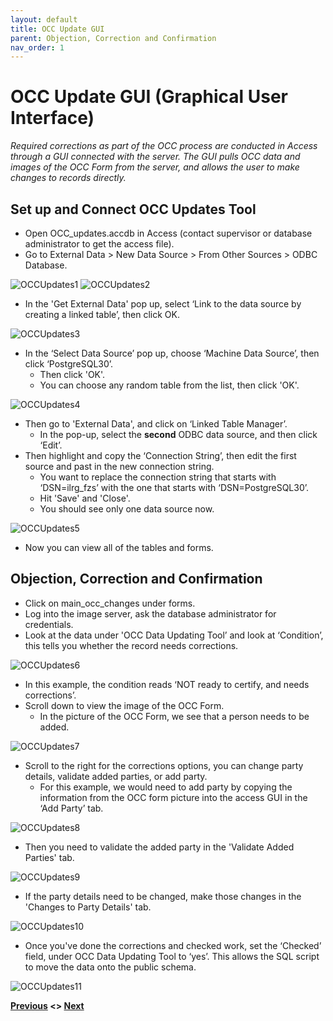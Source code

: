 ```yaml
---
layout: default
title: OCC Update GUI
parent: Objection, Correction and Confirmation
nav_order: 1
---
```


# OCC Update GUI (Graphical User Interface)
_Required corrections as part of the OCC process are conducted in Access through a GUI connected with the server. The GUI pulls OCC data and images of the OCC Form from the server, and allows the user to make changes to records directly._

## Set up and Connect OCC Updates Tool
- Open OCC_updates.accdb in Access (contact supervisor or database administrator to get the access file).
- Go to External Data > New Data Source > From Other Sources > ODBC Database.

![OCCUpdates1](OCCAssets/OCCUpdates1.png)
![OCCUpdates2](OCCAssets/OCCUpdates2.png)
- In the 'Get External Data' pop up, select ‘Link to the data source by creating a linked table’, then click OK.

![OCCUpdates3](OCCAssets/OCCUpdates3.png)
- In the ‘Select Data Source’ pop up, choose ‘Machine Data Source’, then click ‘PostgreSQL30’.
    - Then click 'OK'.
    - You can choose any random table from the list, then click 'OK'.

![OCCUpdates4](OCCAssets/OCCUpdates4.png)
- Then go to 'External Data', and click on ‘Linked Table Manager’.
    - In the pop-up, select the **second** ODBC data source, and then click ‘Edit’.
- Then highlight and copy the ‘Connection String’, then edit the first source and past in the new connection string.
    - You want to replace the connection string that starts with ‘DSN=ilrg_fzs’ with the one that starts with ‘DSN=PostgreSQL30’.
    - Hit 'Save' and 'Close'.
    - You should see only one data source now.

![OCCUpdates5](OCCAssets/OCCUpdates5.png)
- Now you can view all of the tables and forms.

## Objection, Correction and Confirmation 
- Click on main_occ_changes under forms.
- Log into the image server, ask the database administrator for credentials.
- Look at the data under 'OCC Data Updating Tool’ and look at ‘Condition’, this tells you whether the record needs corrections.

![OCCUpdates6](OCCAssets/OCCUpdates6.png)
- In this example, the condition reads ‘NOT ready to certify, and needs corrections’.
- Scroll down to view the image of the OCC Form.
    - In the picture of the OCC Form, we see that a person needs to be added.

![OCCUpdates7](OCCAssets/OCCUpdates7.png)
- Scroll to the right for the corrections options, you can change party details, validate added parties, or add party.
    - For this example, we would need to add party by copying the information from the OCC form picture into the access GUI in the ‘Add Party’ tab.

![OCCUpdates8](OCCAssets/OCCUpdates8.png)
- Then you need to validate the added party in the 'Validate Added Parties' tab.

![OCCUpdates9](OCCAssets/OCCUpdates9.png)
- If the party details need to be changed, make those changes in the 'Changes to Party Details' tab.

![OCCUpdates10](OCCAssets/OCCUpdates10.png)
- Once you've done the corrections and checked work, set the ‘Checked’ field, under OCC Data Updating Tool to ‘yes’. This allows the SQL script to move the data onto the public schema. 

![OCCUpdates11](OCCAssets/OCCUpdates11.png)

**[Previous](OCC.html) <> [Next](Parcel_Cleanup.html)**
